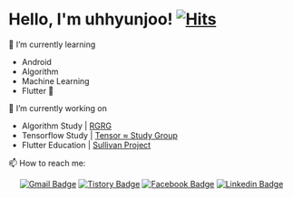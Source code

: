 # Hello, I'm uhhyunjoo! [![Hits](https://hits.seeyoufarm.com/api/count/incr/badge.svg?url=https%3A%2F%2Fgithub.com%2Falro923%2Fhit-counter)](https://hits.seeyoufarm.com)

🌱 I’m currently learning
- Android
- Algorithm
- Machine Learning
- Flutter 🐣

🔭 I’m currently working on 
- Algorithm Study | [RGRG]()
- Tensorflow Study | [Tensor ≈ Study Group](https://www.facebook.com/groups/tensorflowstudy)
- Flutter Education | [Sullivan Project](https://www.facebook.com/sullivanproject.in)

📫 How to reach me:

<div align=center>

[![Gmail Badge](https://img.shields.io/badge/-Gmail-d14836?style=flat-square&logo=Gmail&logoColor=white&link=mailto:alro92333@gmail.com)](mailto:alro92333@gmail.com)
[![Tistory Badge](https://img.shields.io/badge/-Tistory-orange?style=flat-square&link=http://uhhyunjoo.tistory.com/)](http://uhhyunjoo.tistory.com/)
[![Facebook Badge](https://img.shields.io/badge/-Facebook-1877f2?style=flat-square&logo=facebook&logoColor=white&link=https://www.facebook.com/uhhyunjoo)](https://www.facebook.com/uhhyunjoo)
[![Linkedin Badge](https://img.shields.io/badge/-LinkedIn-0077b5?style=flat-square&logo=Linkedin&logoColor=white&link=https://www.linkedin.com/in/hyunjoo-lee-410677191/)](https://www.linkedin.com/in/hyunjoo-lee-410677191/) 

</div>

